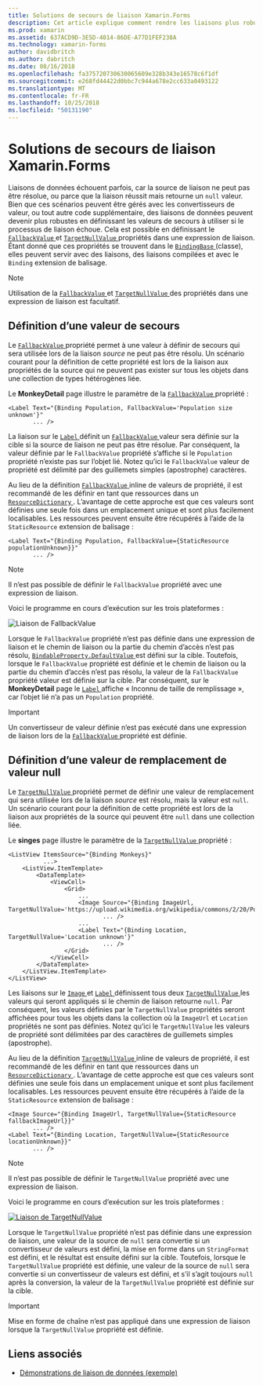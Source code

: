 ```yaml
---
title: Solutions de secours de liaison Xamarin.Forms
description: Cet article explique comment rendre les liaisons plus robuste en définissant les valeurs de secours qui seront utilisés si la liaison échoue.
ms.prod: xamarin
ms.assetid: 637ACD9D-3E5D-4014-86DE-A77D1FEF238A
ms.technology: xamarin-forms
author: davidbritch
ms.author: dabritch
ms.date: 08/16/2018
ms.openlocfilehash: fa375720730630065609e328b343e16578c6f1df
ms.sourcegitcommit: e268fd44422d0bbc7c944a678e2cc633a0493122
ms.translationtype: MT
ms.contentlocale: fr-FR
ms.lasthandoff: 10/25/2018
ms.locfileid: "50131190"
---
```

# <a name="xamarinforms-binding-fallbacks"></a>Solutions de secours de liaison Xamarin.Forms

Liaisons de données échouent parfois, car la source de liaison ne peut pas être résolue, ou parce que la liaison réussit mais retourne un `null` valeur. Bien que ces scénarios peuvent être gérés avec les convertisseurs de valeur, ou tout autre code supplémentaire, des liaisons de données peuvent devenir plus robustes en définissant les valeurs de secours à utiliser si le processus de liaison échoue. Cela est possible en définissant le [ `FallbackValue` ](xref:Xamarin.Forms.BindingBase.FallbackValue) et [ `TargetNullValue` ](xref:Xamarin.Forms.BindingBase.TargetNullValue) propriétés dans une expression de liaison. Étant donné que ces propriétés se trouvent dans le [ `BindingBase` ](xref:Xamarin.Forms.BindingBase) (classe), elles peuvent servir avec des liaisons, des liaisons compilées et avec le `Binding` extension de balisage.

> [!NOTE]
> Utilisation de la [ `FallbackValue` ](xref:Xamarin.Forms.BindingBase.FallbackValue) et [ `TargetNullValue` ](xref:Xamarin.Forms.BindingBase.TargetNullValue) des propriétés dans une expression de liaison est facultatif.

## <a name="defining-a-fallback-value"></a>Définition d’une valeur de secours

Le [ `FallbackValue` ](xref:Xamarin.Forms.BindingBase.FallbackValue) propriété permet à une valeur à définir de secours qui sera utilisée lors de la liaison *source* ne peut pas être résolu. Un scénario courant pour la définition de cette propriété est lors de la liaison aux propriétés de la source qui ne peuvent pas exister sur tous les objets dans une collection de types hétérogènes liée.

Le **MonkeyDetail** page illustre le paramètre de la [ `FallbackValue` ](xref:Xamarin.Forms.BindingBase.FallbackValue) propriété :

```xaml
<Label Text="{Binding Population, FallbackValue='Population size unknown'}"
       ... />   
```

La liaison sur le [ `Label` ](xref:Xamarin.Forms.Label) définit un [ `FallbackValue` ](xref:Xamarin.Forms.BindingBase.FallbackValue) valeur sera définie sur la cible si la source de liaison ne peut pas être résolue. Par conséquent, la valeur définie par le `FallbackValue` propriété s’affiche si le `Population` propriété n’existe pas sur l’objet lié. Notez qu’ici le `FallbackValue` valeur de propriété est délimité par des guillemets simples (apostrophe) caractères.

Au lieu de la définition [ `FallbackValue` ](xref:Xamarin.Forms.BindingBase.FallbackValue) inline de valeurs de propriété, il est recommandé de les définir en tant que ressources dans un [ `ResourceDictionary` ](xref:Xamarin.Forms.ResourceDictionary). L’avantage de cette approche est que ces valeurs sont définies une seule fois dans un emplacement unique et sont plus facilement localisables. Les ressources peuvent ensuite être récupérés à l’aide de la `StaticResource` extension de balisage :

```xaml
<Label Text="{Binding Population, FallbackValue={StaticResource populationUnknown}}"
       ... />  
```

> [!NOTE]
> Il n’est pas possible de définir le `FallbackValue` propriété avec une expression de liaison.

Voici le programme en cours d’exécution sur les trois plateformes :

![Liaison de FallbackValue](binding-fallbacks-images/bindingunavailable-detail-cropped.png "FallbackValue liaison")

Lorsque le `FallbackValue` propriété n’est pas définie dans une expression de liaison et le chemin de liaison ou la partie du chemin d’accès n’est pas résolu, [ `BindableProperty.DefaultValue` ](xref:Xamarin.Forms.BindableProperty.DefaultValue) est défini sur la cible. Toutefois, lorsque le `FallbackValue` propriété est définie et le chemin de liaison ou la partie du chemin d’accès n’est pas résolu, la valeur de la `FallbackValue` propriété valeur est définie sur la cible. Par conséquent, sur le **MonkeyDetail** page le [ `Label` ](xref:Xamarin.Forms.Label) affiche « Inconnu de taille de remplissage », car l’objet lié n’a pas un `Population` propriété.

> [!IMPORTANT]
> Un convertisseur de valeur définie n’est pas exécuté dans une expression de liaison lors de la [ `FallbackValue` ](xref:Xamarin.Forms.BindingBase.FallbackValue) propriété est définie.

## <a name="defining-a-null-replacement-value"></a>Définition d’une valeur de remplacement de valeur null

Le [ `TargetNullValue` ](xref:Xamarin.Forms.BindingBase.TargetNullValue) propriété permet de définir une valeur de remplacement qui sera utilisée lors de la liaison *source* est résolu, mais la valeur est `null`. Un scénario courant pour la définition de cette propriété est lors de la liaison aux propriétés de la source qui peuvent être `null` dans une collection liée.

Le **singes** page illustre le paramètre de la [ `TargetNullValue` ](xref:Xamarin.Forms.BindingBase.TargetNullValue) propriété :

```xaml
<ListView ItemsSource="{Binding Monkeys}"
          ...>
    <ListView.ItemTemplate>
        <DataTemplate>
            <ViewCell>
                <Grid>
                    ...
                    <Image Source="{Binding ImageUrl, TargetNullValue='https://upload.wikimedia.org/wikipedia/commons/2/20/Point_d_interrogation.jpg'}"
                           ... />
                    ...
                    <Label Text="{Binding Location, TargetNullValue='Location unknown'}"
                           ... />
                </Grid>
            </ViewCell>
        </DataTemplate>
    </ListView.ItemTemplate>
</ListView>
```

Les liaisons sur le [ `Image` ](xref:Xamarin.Forms.Image) et [ `Label` ](xref:Xamarin.Forms.Label) définissent tous deux [ `TargetNullValue` ](xref:Xamarin.Forms.BindingBase.TargetNullValue) les valeurs qui seront appliqués si le chemin de liaison retourne `null`. Par conséquent, les valeurs définies par le `TargetNullValue` propriétés seront affichées pour tous les objets dans la collection où la `ImageUrl` et `Location` propriétés ne sont pas définies. Notez qu’ici le `TargetNullValue` les valeurs de propriété sont délimitées par des caractères de guillemets simples (apostrophe).

Au lieu de la définition [ `TargetNullValue` ](xref:Xamarin.Forms.BindingBase.TargetNullValue) inline de valeurs de propriété, il est recommandé de les définir en tant que ressources dans un [ `ResourceDictionary` ](xref:Xamarin.Forms.ResourceDictionary). L’avantage de cette approche est que ces valeurs sont définies une seule fois dans un emplacement unique et sont plus facilement localisables. Les ressources peuvent ensuite être récupérés à l’aide de la `StaticResource` extension de balisage :

```xaml
<Image Source="{Binding ImageUrl, TargetNullValue={StaticResource fallbackImageUrl}}"
       ... />
<Label Text="{Binding Location, TargetNullValue={StaticResource locationUnknown}}"
       ... />
```

> [!NOTE]
> Il n’est pas possible de définir le `TargetNullValue` propriété avec une expression de liaison.

Voici le programme en cours d’exécution sur les trois plateformes :

[![Liaison de TargetNullValue](binding-fallbacks-images/bindingunavailable-small.png "TargetNullValue liaison")](binding-fallbacks-images/bindingunavailable-large.png#lightbox "TargetNullValue liaison")

Lorsque le `TargetNullValue` propriété n’est pas définie dans une expression de liaison, une valeur de la source de `null` sera convertie si un convertisseur de valeurs est défini, la mise en forme dans un `StringFormat` est défini, et le résultat est ensuite défini sur la cible. Toutefois, lorsque le `TargetNullValue` propriété est définie, une valeur de la source de `null` sera convertie si un convertisseur de valeurs est défini, et s’il s’agit toujours `null` après la conversion, la valeur de la `TargetNullValue` propriété est définie sur la cible.

> [!IMPORTANT]
> Mise en forme de chaîne n’est pas appliqué dans une expression de liaison lorsque la `TargetNullValue` propriété est définie.

## <a name="related-links"></a>Liens associés

- [Démonstrations de liaison de données (exemple)](https://developer.xamarin.com/samples/xamarin-forms/DataBindingDemos/)
